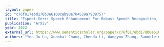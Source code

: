 ```yaml
---
layout: paper
id: "c76f817ebd178b0e6160cab90e704639a7938757"
title: "Espnet-Se++: Speech Enhancement For Robust Speech Recognition, Translation, And Understanding"
publication: "ArXiv"
year: 2022
external_url: https://www.semanticscholar.org/paper/c76f817ebd178b0e6160cab90e704639a7938757
authors: "Yen-Ju Lu, Xuankai Chang, Chenda Li, Wangyou Zhang, Samuele Cornell, Zhaoheng Ni, Yoshiki Masuyama, Brian Yan, Robin Scheibler, Zhongqiu Wang, Yu Tsao, Y. Qian, Shinji Watanabe"
---
```

